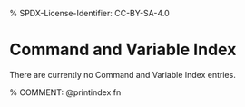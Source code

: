 % SPDX-License-Identifier: CC-BY-SA-4.0

# Command and Variable Index

There are currently no Command and Variable Index entries.

% COMMENT: @printindex fn
